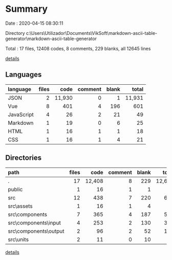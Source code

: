 # Summary

Date : 2020-04-15 08:30:11

Directory c:\Users\Utilizador\Documents\VikSoft\markdown-ascii-table-generator\markdown-ascii-table-generator

Total : 17 files,  12408 codes, 8 comments, 229 blanks, all 12645 lines

[details](details.md)

## Languages
| language | files | code | comment | blank | total |
| :--- | ---: | ---: | ---: | ---: | ---: |
| JSON | 2 | 11,930 | 0 | 1 | 11,931 |
| Vue | 8 | 401 | 4 | 196 | 601 |
| JavaScript | 4 | 26 | 2 | 21 | 49 |
| Markdown | 1 | 19 | 0 | 6 | 25 |
| HTML | 1 | 16 | 1 | 1 | 18 |
| CSS | 1 | 16 | 1 | 4 | 21 |

## Directories
| path | files | code | comment | blank | total |
| :--- | ---: | ---: | ---: | ---: | ---: |
| . | 17 | 12,408 | 8 | 229 | 12,645 |
| public | 1 | 16 | 1 | 1 | 18 |
| src | 12 | 438 | 7 | 220 | 665 |
| src\assets | 1 | 16 | 1 | 4 | 21 |
| src\components | 7 | 365 | 4 | 187 | 556 |
| src\components\input | 4 | 253 | 2 | 130 | 385 |
| src\components\output | 2 | 96 | 2 | 52 | 150 |
| src\units | 2 | 11 | 0 | 10 | 21 |

[details](details.md)